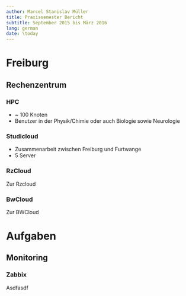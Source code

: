 ```yaml
---
author: Marcel Stanislav Müller
title: Praxissemester Bericht
subtitle: September 2015 bis März 2016
lang: german
date: \today
---
```


# Freiburg
## Rechenzentrum
### HPC

- ~ 100 Knoten
- Benutzer in der Physik/Chimie oder auch Biologie sowie Neurologie

### Studicloud

- Zusammenarbeit zwischen Freiburg und Furtwange
- 5 Server

### RzCloud

Zur Rzcloud

### BwCloud

Zur BWCloud

# Aufgaben
## Monitoring
### Zabbix

Asdfasdf
